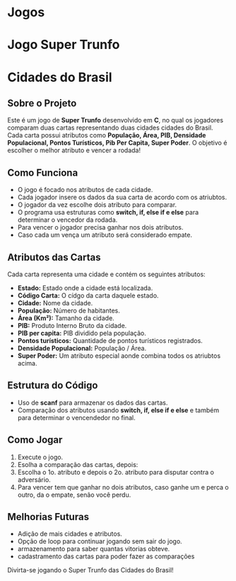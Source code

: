# Jogos

# Jogo Super Trunfo

# Cidades do Brasil

## Sobre o Projeto

Este é um jogo de **Super Trunfo** desenvolvido em **C**, no qual os jogadores comparam duas cartas representando duas cidades cidades do Brasil. Cada carta possui atributos como **População, Área, PIB, Densidade Populacional, Pontos Turísticos, Pib Per Capita, Super Poder**. O objetivo é escolher o melhor atributo e vencer a rodada!

## Como Funciona

- O jogo é focado nos atributos de cada cidade.
- Cada jogador insere os dados da sua carta de acordo com os atriubtos.
- O jogador da vez escolhe dois atributo para comparar.
- O programa usa estruturas como **switch, if, else if e else** para determinar o vencedor da rodada.
- Para vencer o jogador precisa ganhar nos dois atributos.
- Caso cada um vença um atributo será considerado empate.

## Atributos das Cartas

Cada carta representa uma cidade e contém os seguintes atributos:
- **Estado:** Estado onde a cidade está localizada.
- **Código Carta:** O cídgo da carta daquele estado.
- **Cidade:** Nome da cidade.
- **População:** Número de habitantes.
- **Área (Km²):** Tamanho da cidade.
- **PIB:** Produto Interno Bruto da cidade.
- **PIB per capita:** PIB dividido pela população.
- **Pontos turísticos:** Quantidade de pontos turísticos registrados.
- **Densidade Populacional:** População / Área.
- **Super Poder:** Um atributo especial aonde combina todos os atriubtos acima.

## Estrutura do Código

- Uso de **scanf** para armazenar os dados das cartas.
- Comparação dos atributos usando **switch, if, else if e else** e também para determinar o vencendedor no final.

## Como Jogar

1. Execute o jogo.
2. Esolha a comparação das cartas, depois:
3. Escolha o 1o. atributo e depois o 2o. atributo para disputar contra o adversário.
4. Para vencer tem que ganhar no dois atributos, caso ganhe um e perca o outro, da o empate, senão você perdu.

## Melhorias Futuras

- Adição de mais cidades e atributos.
- Opção de loop para continuar jogando sem sair do jogo.
- armazenamento para saber quantas vitorias obteve.
- cadastramento das cartas para poder fazer as comparações

Divirta-se jogando o Super Trunfo das Cidades do Brasil!

